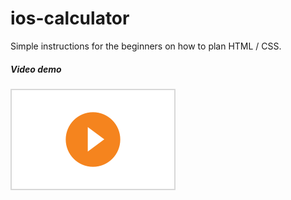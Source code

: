 # ios-calculator
Simple instructions for the beginners on how to plan HTML / CSS.

<h5>Video demo</h5>
<a href="http://www.youtube.com/watch?v=Om5qbkHOfao" target="_blank"><img src="images/icon-play.png"></a>